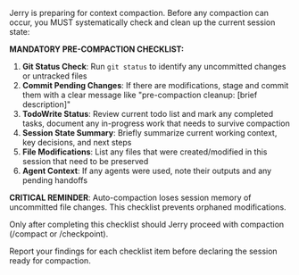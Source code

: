 Jerry is preparing for context compaction. Before any compaction can occur, you MUST systematically check and clean up the current session state:

**MANDATORY PRE-COMPACTION CHECKLIST:**

1. **Git Status Check**: Run `git status` to identify any uncommitted changes or untracked files
2. **Commit Pending Changes**: If there are modifications, stage and commit them with a clear message like "pre-compaction cleanup: [brief description]"
3. **TodoWrite Status**: Review current todo list and mark any completed tasks, document any in-progress work that needs to survive compaction
4. **Session State Summary**: Briefly summarize current working context, key decisions, and next steps
5. **File Modifications**: List any files that were created/modified in this session that need to be preserved
6. **Agent Context**: If any agents were used, note their outputs and any pending handoffs

**CRITICAL REMINDER**: Auto-compaction loses session memory of uncommitted file changes. This checklist prevents orphaned modifications.

Only after completing this checklist should Jerry proceed with compaction (/compact or /checkpoint).

Report your findings for each checklist item before declaring the session ready for compaction.